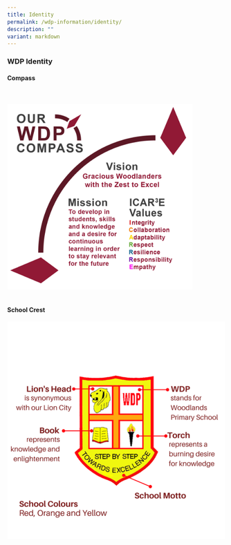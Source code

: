 ```yaml
---
title: Identity
permalink: /wdp-information/identity/
description: ""
variant: markdown
---
```

### **WDP Identity**
#### **Compass**
<br>
<br>

<img src="/images/WDP_Compass_2025.jpg" style="width:85%">


<br>
<br>

#### **School Crest**
![](/images/School%20Crest%202.png)